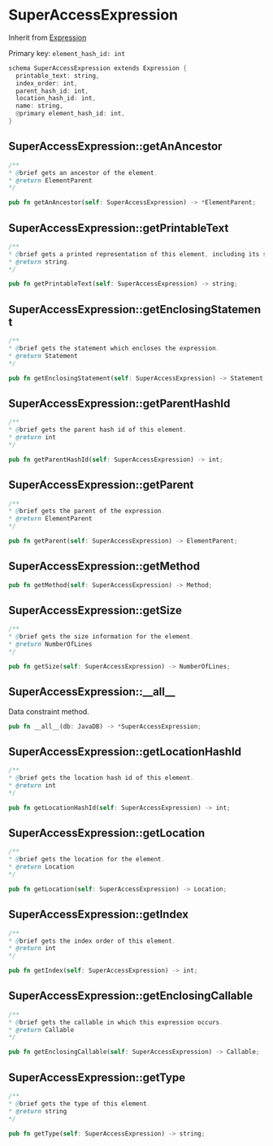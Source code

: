 # SuperAccessExpression

Inherit from [Expression](./Expression.md)

Primary key: `element_hash_id: int`

```rust
schema SuperAccessExpression extends Expression {
  printable_text: string,
  index_order: int,
  parent_hash_id: int,
  location_hash_id: int,
  name: string,
  @primary element_hash_id: int,
}
```
## SuperAccessExpression::getAnAncestor

```java
/**
* @brief gets an ancestor of the element.
* @return ElementParent 
*/
```
```rust
pub fn getAnAncestor(self: SuperAccessExpression) -> *ElementParent;
```
## SuperAccessExpression::getPrintableText

```java
/**
* @brief gets a printed representation of this element, including its structure where applicable.
* @return string.
*/
```
```rust
pub fn getPrintableText(self: SuperAccessExpression) -> string;
```
## SuperAccessExpression::getEnclosingStatement

```java
/**
* @brief gets the statement which encloses the expression.
* @return Statement 
*/
```
```rust
pub fn getEnclosingStatement(self: SuperAccessExpression) -> Statement;
```
## SuperAccessExpression::getParentHashId

```java
/**
* @brief gets the parent hash id of this element.
* @return int
*/
```
```rust
pub fn getParentHashId(self: SuperAccessExpression) -> int;
```
## SuperAccessExpression::getParent

```java
/**
* @brief gets the parent of the expression.
* @return ElementParent 
*/
```
```rust
pub fn getParent(self: SuperAccessExpression) -> ElementParent;
```
## SuperAccessExpression::getMethod

```rust
pub fn getMethod(self: SuperAccessExpression) -> Method;
```
## SuperAccessExpression::getSize

```java
/**
* @brief gets the size information for the element.
* @return NumberOfLines
*/
```
```rust
pub fn getSize(self: SuperAccessExpression) -> NumberOfLines;
```
## SuperAccessExpression::\_\_all\_\_

Data constraint method.

```rust
pub fn __all__(db: JavaDB) -> *SuperAccessExpression;
```
## SuperAccessExpression::getLocationHashId

```java
/**
* @brief gets the location hash id of this element.
* @return int
*/
```
```rust
pub fn getLocationHashId(self: SuperAccessExpression) -> int;
```
## SuperAccessExpression::getLocation

```java
/**
* @brief gets the location for the element.
* @return Location
*/
```
```rust
pub fn getLocation(self: SuperAccessExpression) -> Location;
```
## SuperAccessExpression::getIndex

```java
/**
* @brief gets the index order of this element.
* @return int
*/
```
```rust
pub fn getIndex(self: SuperAccessExpression) -> int;
```
## SuperAccessExpression::getEnclosingCallable

```java
/**
* @brief gets the callable in which this expression occurs.
* @return Callable 
*/
```
```rust
pub fn getEnclosingCallable(self: SuperAccessExpression) -> Callable;
```
## SuperAccessExpression::getType

```java
/**
* @brief gets the type of this element.
* @return string
*/
```
```rust
pub fn getType(self: SuperAccessExpression) -> string;
```
